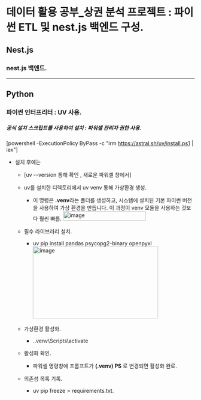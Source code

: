 # 데이터 활용 공부\_상권 분석 프로젝트 : 파이썬 ETL 및 nest.js 백엔드 구성.

## Nest.js

### nest.js 백엔드.

---

## Python

### 파이썬 인터프리터 : UV 사용.

##### 공식 설치 스크립트를 사용하여 설치 : 파워셀 관리자 권한 사용.

[powershell -ExecutionPolicy ByPass -c "irm https://astral.sh/uv/install.ps1 | iex"]

- 설치 후에는

  - [uv --version 통해 확인 , 새로운 파워셀 창에서]
  - uv를 설치한 디렉토리에서 uv venv 통해 가상환경 생성.

    - 이 명령은 **.venv**라는 폴더를 생성하고, 시스템에 설치된 기본 파이썬 버전을 사용하여 가상 환경을 만듭니다. 이 과정이 venv 모듈을 사용하는 것보다 훨씬 빠름.
      <img width="221" height="25" alt="image" src="https://github.com/user-attachments/assets/940661d0-07d8-48a8-8911-f027465b16d2" />

  - 필수 라이브러리 설치.

    - uv pip install pandas psycopg2-binary openpyxl
      <img width="335" height="192" alt="image" src="https://github.com/user-attachments/assets/aab61300-06d7-4c3c-a599-dc5ab03df788" />

  - 가상환경 활성화.
    - .\.venv\Scripts\activate
  - 활성화 확인.
    - 파워셀 명령창에 프롬프트가 **(.venv) PS** 로 변경되면 활성화 완료.
  - 의존성 목록 기록.
    - uv pip freeze > requirements.txt.
